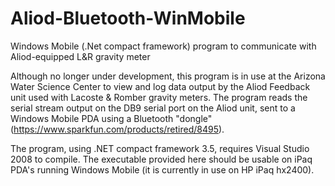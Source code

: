 # Aliod-Bluetooth-WinMobile
Windows Mobile (.Net compact framework) program to communicate with Aliod-equipped L&amp;R gravity meter

Although no longer under development, this program is in use at the Arizona Water Science Center to view and log data output by the Aliod Feedback unit used with Lacoste & Romber gravity meters. The program reads the serial stream output on the DB9 serial port on the Aliod unit, sent to a Windows Mobile PDA using a Bluetooth "dongle" (https://www.sparkfun.com/products/retired/8495). 

The program, using .NET compact framework 3.5, requires Visual Studio 2008 to compile. The executable provided here should be usable on iPaq PDA's running Windows Mobile (it is currently in use on HP iPaq hx2400). 
